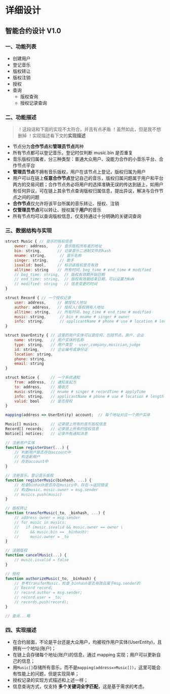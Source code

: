 # 详细设计

## 智能合约设计 V1.0

### 一、功能列表

- 创建用户
- 登记音乐
- 版权转让
- 版权注销
- 授权
- 查询
  - 版权查询
  - 授权记录查询

### 二、功能描述

> ！这段话和下面的实现不太符合，并且有点矛盾
> ！虽然如此，但是我不想删掉
> ！实现描述看下文的**实现描述**

- 节点分为**合作节点**和**管理员节点**两种
- 所有节点都可以登记音乐，登记时仅判断 music.bin 是否重复
- 音乐版权归属者，分三种类型：普通大众用户、没能力合作的小音乐平台、合作节点平台
- **管理员节点**不拥有音乐版权，用户在该节点上登记，版权归属为用户
- 用户可以在链上**任意合作节点**登记自己的音乐，版权归属问题属于用户和平台两方的交易问题；合作节点务必将用户的选择准确无误的传达到链上，如用户有任何异议，可在链上其余节点查询版权归属信息，提出异议，解决与合作节点之间的问题
- **合作节点**仅允许将该平台所属的音乐转让、授权、注销
- **仅管理员节点**可以转让、授权属于**用户**的音乐
- 所有节点均可以查询版权信息，仅支持通过十分明确的关键词查询

### 三、数据结构与实现

```js
struct Music { // 音乐的版权信息
    owner: address,    // 音乐版权所有者的地址
    bin: string,       // 记录音乐二进制文件的hash
    mname: string,      // 音乐名称
    singer: string,     // 歌手
    isvalid: bool,     // 标识该版权是否有效
    alltime: string    // 所有时间，beg_time # end_time # modified
    // beg_time: string,  // 版权有效期开始日期
    // end_time: string,  // 版权有效期结束日期，可以设置为NaN
    // modified: string   // 信息变更的时间
}

struct Record { // 一个授权记录
    user: address,     // 被授权人地址
    author: address,   // 授权人/版权拥有人地址
    alltime: string,   // 所有时间，beg_time # end_time # modified
    music: string,      // bin # mname # singer # owner
    info: string,       // applicantName # phone # use # location # length # text # price
}

struct UserEntity { // 这里的用户实体可以是任何，包括节点，用户，企业
    name: string,   // 用户实体的名称
    type: string,   // 用户类型 - user,company,musician,judge
    id: string,     // 企业编号或身份证
    location: string,
    phone: string,
    email: string
}

struct Notice {     // 一个系统通知
    from: address,  // 通知发起方
    to: address,    // 接收方
    music:string,   // mname # singer # recordTime # applyTime
    info: string,   // applicantName # phone # use # location # length # text # price
    valid: bool     // 是否授权
}

mapping(address => UserEntity) account;  // 每个地址对应一个用户实体

Music[] musics;     // 记录链上所有的音乐版权信息
Record[] records;   // 记录链上所有的授权信息
Notice[] notices;   // 记录所有通知消息

// 注册用户实体
function registerUser(...) {
    // 判断用户是否存在account中
    // 构造新用户
    // 存到account中
}

// 注册音乐，登记音乐版权
function registerMusic(binhash, ...) {
    // 检查binhash是否存在musics中，存在->返回错误
    // 构造music，music.owner = msg.sender
    // musics.push(music)
}

// 版权转让
function transferMusic(_to, _binhash, ...) {
    // address owner = msg.sender
    // for music in musics:
    //   if (music.isvalid && music.owner == owner \
    //     && music.bin == _binhash):
    //     music.owner = _to
}

// 注销版权
function cancelMusic(...) {
    // music.isvalid = false
}

// 授权
function authorizeMusic(_to, _binhash) {
    // 参考transferMusic，检查_binhash是否有效且属于msg.sender的
    // Record record;
    // record.author = msg.sender;
    // record.user = _to;
    // records.push(record);
}

// 查询...略
```

### 四、实现描述

- 在合约层面，不论是平台还是大众用户，均被视作用户实体(UserEntity)，且拥有一个地址(账户)；
- 在链上会存储每个地址(账户)的信息，通过 mapping 实现；用户可以更新自己的信息；
- 用`Music[]`存储所有音乐，而不是`mapping(address=>Music[])`，这里可能会有性能上的问题，但是实现简单；
- 授权记录的实现方式描述和上述一样；
- 信息查询方式，仅支持 **多个关键词全字匹配**，这是基于需求的考虑。
